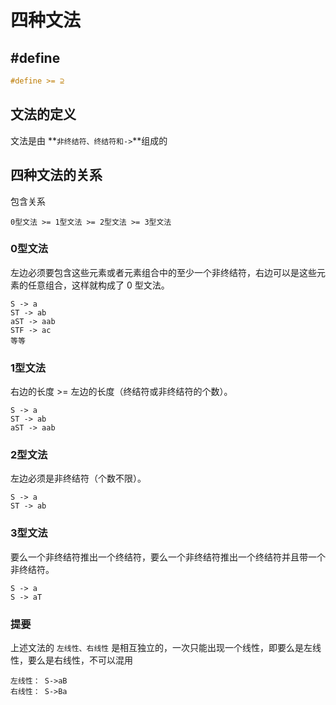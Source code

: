 # 四种文法



## #define

```cpp
#define >= ⊇
```

## 文法的定义

文法是由 **`非终结符、终结符和->`**组成的



## 四种文法的关系

包含关系

```
0型文法 >= 1型文法 >= 2型文法 >= 3型文法
```



### 0型文法

左边必须要包含这些元素或者元素组合中的至少一个非终结符，右边可以是这些元素的任意组合，这样就构成了 0 型文法。

```
S -> a
ST -> ab
aST -> aab
STF -> ac
等等
```



### 1型文法

右边的长度 >= 左边的长度（终结符或非终结符的个数）。

```
S -> a
ST -> ab
aST -> aab
```



### 2型文法

左边必须是非终结符（个数不限）。 

```
S -> a
ST -> ab
```



### 3型文法

要么一个非终结符推出一个终结符，要么一个非终结符推出一个终结符并且带一个非终结符。

```
S -> a
S -> aT
```



### 提要

上述文法的 `左线性、右线性` 是相互独立的，一次只能出现一个线性，即要么是左线性，要么是右线性，不可以混用

```
左线性： S->aB
右线性： S->Ba
```




